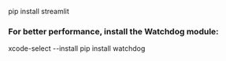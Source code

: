 pip install streamlit
### For better performance, install the Watchdog module:
xcode-select --install
pip install watchdog

